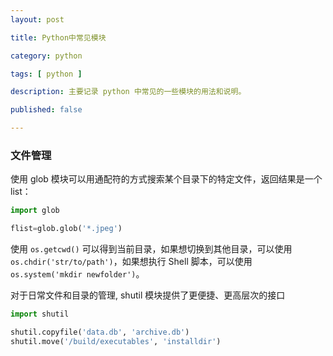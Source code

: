 ```yaml
---
layout: post

title: Python中常见模块

category: python

tags: [ python ]

description: 主要记录 python 中常见的一些模块的用法和说明。

published: false

---
```


### 文件管理

使用 glob 模块可以用通配符的方式搜索某个目录下的特定文件，返回结果是一个 list：

```python
import glob

flist=glob.glob('*.jpeg')
```

使用 `os.getcwd()` 可以得到当前目录，如果想切换到其他目录，可以使用 `os.chdir('str/to/path')`，如果想执行 Shell 脚本，可以使用 `os.system('mkdir newfolder')`。

对于日常文件和目录的管理, shutil 模块提供了更便捷、更高层次的接口

```python
import shutil

shutil.copyfile('data.db', 'archive.db')
shutil.move('/build/executables', 'installdir')
```
